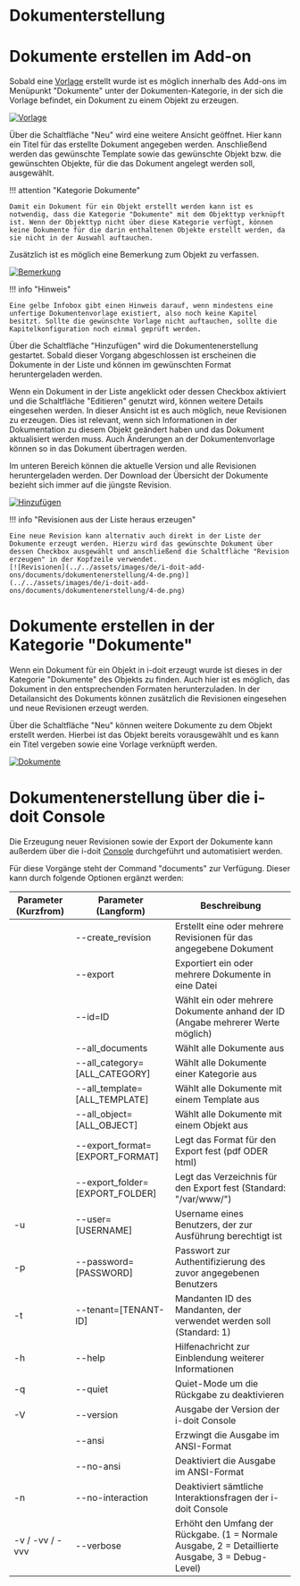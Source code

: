 # Dokumenterstellung

Dokumente erstellen im Add-on
=============================

Sobald eine [Vorlage](./dokumentenvorlagen.md) erstellt wurde ist es möglich innerhalb des Add-ons im Menüpunkt "Dokumente" unter der Dokumenten-Kategorie, in der sich die Vorlage befindet, ein Dokument zu einem Objekt zu erzeugen.

[![Vorlage](../../assets/images/de/i-doit-add-ons/documents/dokumentenerstellung/1-de.png)](../../assets/images/de/i-doit-add-ons/documents/dokumentenerstellung/1-de.png)

Über die Schaltfläche "Neu" wird eine weitere Ansicht geöffnet. Hier kann ein Titel für das erstellte Dokument angegeben werden. Anschließend werden das gewünschte Template sowie das gewünschte Objekt bzw. die gewünschten Objekte, für die das Dokument angelegt werden soll, ausgewählt.

!!! attention "Kategorie Dokumente"

    Damit ein Dokument für ein Objekt erstellt werden kann ist es notwendig, dass die Kategorie "Dokumente" mit dem Objekttyp verknüpft ist. Wenn der Objekttyp nicht über diese Kategorie verfügt, können keine Dokumente für die darin enthaltenen Objekte erstellt werden, da sie nicht in der Auswahl auftauchen.

Zusätzlich ist es möglich eine Bemerkung zum Objekt zu verfassen.

[![Bemerkung](../../assets/images/de/i-doit-add-ons/documents/dokumentenerstellung/2-de.png)](../../assets/images/de/i-doit-add-ons/documents/dokumentenerstellung/2-de.png)

!!! info "Hinweis"

    Eine gelbe Infobox gibt einen Hinweis darauf, wenn mindestens eine unfertige Dokumentenvorlage existiert, also noch keine Kapitel besitzt. Sollte die gewünschte Vorlage nicht auftauchen, sollte die Kapitelkonfiguration noch einmal geprüft werden.

Über die Schaltfläche "Hinzufügen" wird die Dokumentenerstellung gestartet. Sobald dieser Vorgang abgeschlossen ist erscheinen die Dokumente in der Liste und können im gewünschten Format heruntergeladen werden.

Wenn ein Dokument in der Liste angeklickt oder dessen Checkbox aktiviert und die Schaltfläche "Editieren" genutzt wird, können weitere Details eingesehen werden. In dieser Ansicht ist es auch möglich, neue Revisionen zu erzeugen. Dies ist relevant, wenn sich Informationen in der Dokumentation zu diesem Objekt geändert haben und das Dokument aktualisiert werden muss. Auch Änderungen an der Dokumentenvorlage können so in das Dokument übertragen werden.

Im unteren Bereich können die aktuelle Version und alle Revisionen heruntergeladen werden. Der Download der Übersicht der Dokumente bezieht sich immer auf die jüngste Revision.

[![Hinzufügen](../../assets/images/de/i-doit-add-ons/documents/dokumentenerstellung/3-de.png)](../../assets/images/de/i-doit-add-ons/documents/dokumentenerstellung/3-de.png)

!!! info "Revisionen aus der Liste heraus erzeugen"

    Eine neue Revision kann alternativ auch direkt in der Liste der Dokumente erzeugt werden. Hierzu wird das gewünschte Dokument über dessen Checkbox ausgewählt und anschließend die Schaltfläche "Revision erzeugen" in der Kopfzeile verwendet.
    [![Revisionen](../../assets/images/de/i-doit-add-ons/documents/dokumentenerstellung/4-de.png)](../../assets/images/de/i-doit-add-ons/documents/dokumentenerstellung/4-de.png)

Dokumente erstellen in der Kategorie "Dokumente"
================================================

Wenn ein Dokument für ein Objekt in i-doit erzeugt wurde ist dieses in der Kategorie "Dokumente" des Objekts zu finden. Auch hier ist es möglich, das Dokument in den entsprechenden Formaten herunterzuladen. In der Detailansicht des Dokuments können zusätzlich die Revisionen eingesehen und neue Revisionen erzeugt werden.

Über die Schaltfläche "Neu" können weitere Dokumente zu dem Objekt erstellt werden. Hierbei ist das Objekt bereits vorausgewählt und es kann ein Titel vergeben sowie eine Vorlage verknüpft werden.

[![Dokumente](../../assets/images/de/i-doit-add-ons/documents/dokumentenerstellung/5-de.png)](../../assets/images/de/i-doit-add-ons/documents/dokumentenerstellung/5-de.png)

Dokumentenerstellung über die i-doit Console
============================================

Die Erzeugung neuer Revisionen sowie der Export der Dokumente kann außerdem über die i-doit [Console](../../automatisierung-und-integration/cli/index.md) durchgeführt und automatisiert werden.

Für diese Vorgänge steht der Command "documents" zur Verfügung. Dieser kann durch folgende Optionen ergänzt werden:

| Parameter (Kurzfrom) | Parameter (Langform) | Beschreibung |
| --- | --- | --- |
|     | \--create\_revision | Erstellt eine oder mehrere Revisionen für das angegebene Dokument |
|     | \--export | Exportiert ein oder mehrere Dokumente in eine Datei |
|     | \--id=ID | Wählt ein oder mehrere Dokumente anhand der ID (Angabe mehrerer Werte möglich) |
|     | \--all\_documents | Wählt alle Dokumente aus |
|     | \--all\_category=\[ALL\_CATEGORY\] | Wählt alle Dokumente einer Kategorie aus |
|     | \--all\_template=\[ALL\_TEMPLATE\] | Wählt alle Dokumente mit einem Template aus |
|     | \--all\_object=\[ALL\_OBJECT\] | Wählt alle Dokumente mit einem Objekt aus |
|     | \--export\_format=\[EXPORT\_FORMAT\] | Legt das Format für den Export fest (pdf ODER html) |
|     | \--export\_folder=\[EXPORT\_FOLDER\] | Legt das Verzeichnis für den Export fest (Standard: "/var/www/") |
| \-u | \--user=\[USERNAME\] | Username eines Benutzers, der zur Ausführung berechtigt ist |
| \-p | \--password=\[PASSWORD\] | Passwort zur Authentifizierung des zuvor angegebenen Benutzers |
| \-t | \--tenant=\[TENANT-ID\] | Mandanten ID des Mandanten, der verwendet werden soll (Standard: 1) |
| \-h | \--help | Hilfenachricht zur Einblendung weiterer Informationen |
| \-q | \--quiet | Quiet-Mode um die Rückgabe zu deaktivieren |
| \-V | \--version | Ausgabe der Version der i-doit Console |
|     | \--ansi | Erzwingt die Ausgabe im ANSI-Format |
|     | \--no-ansi | Deaktiviert die Ausgabe im ANSI-Format |
| \-n | \--no-interaction | Deaktiviert sämtliche Interaktionsfragen der i-doit Console |
| \-v / -vv / -vvv | \--verbose | Erhöht den Umfang der Rückgabe. (1 = Normale Ausgabe, 2 = Detaillierte Ausgabe, 3 = Debug-Level) |

